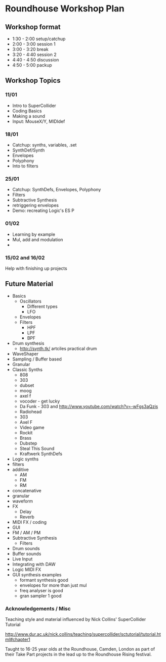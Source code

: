 # Roundhouse Workshop Plan  

## Workshop format

+ 1:30 - 2:00   setup/catchup
+ 2:00 - 3:00   session 1
+ 3:00 - 3:20   break
+ 3:20 - 4:40   session 2
+ 4:40 - 4:50   discussion
+ 4:50 - 5:00   packup

## Workshop Topics

### 11/01
+ Intro to SuperCollider
+ Coding Basics
+ Making a sound
+ Input: MouseX/Y, MIDIdef

### 18/01
+ Catchup: synths, variables, .set
+ SynthDef/Synth
+ Envelopes
+ Polyphony
+ Into to filters

### 25/01
+ Catchup: SynthDefs, Envelopes, Polyphony
+ Filters
+ Subtractive Synthesis
+ retriggering envelopes
+ Demo: recreating Logic's ES P

### 01/02
+ Learning by example
+ Mul, add and modulation
+ 

### 15/02 and 16/02

Help with finishing up projects

## Future Material

+ Basics
    + Oscillators
        + Different types
        + LFO
    + Envelopes
    + Filters
        + HPF
        + LPF
        + BPF
+ Drum synthesis    
    + http://synth.tk/ artciles  practical drum
+ WaveShaper
+ Sampling / Buffer based
+ Granular
+ Classic Synths
    + 808
    + 303
    + dubset
    + moog
    + axel f
    + vocoder - get lucky
    + Da Funk - 303 and http://www.youtube.com/watch?v=-wFgs3aQzis
    + Radiohead
    + 303
    + Axel F
    + Video game 
    + Rockit
    + Brass
    + Dubstep
    + Steal This Sound
    + Kraftwerk SynthDefs
+ Logic synths
+ filters
+ additive
    + AM
    + FM
    + RM
+ concatenative
+ granular
+ waveform
+ FX
    + Delay
    + Reverb
+ MIDI FX / coding
+ GUI
+ FM / AM / PM
+ Subtractive Synthesis
    + Filters
+ Drum sounds
+ Buffer sounds
+ Live Input
+ Integrating with DAW
+ Logic MIDI FX
+ GUI synthesis examples
    * formant synthesis good
    * envelopes for more than just mul
    * freq analyser is good
    * gran sampler 1 good

### Acknowledgements / Misc

Teaching style and material influenced by Nick Collins' SuperCollider Tutorial 

http://www.dur.ac.uk/nick.collins/teaching/supercollider/sctutorial/tutorial.html#chapter1

Taught to 16-25 year olds at the Roundhouse, Camden, London as part of their Take Part projects in the lead up to the Roundhouse Rising festival.